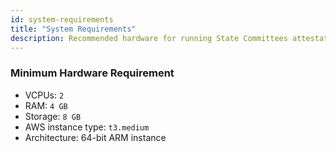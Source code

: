 ```yaml
---
id: system-requirements
title: "System Requirements"
description: Recommended hardware for running State Committees attestation node
---
```


### Minimum Hardware Requirement

- VCPUs: `2`
- RAM: `4 GB`
- Storage: `8 GB`
- AWS instance type: `t3.medium`
- Architecture: 64-bit ARM instance
